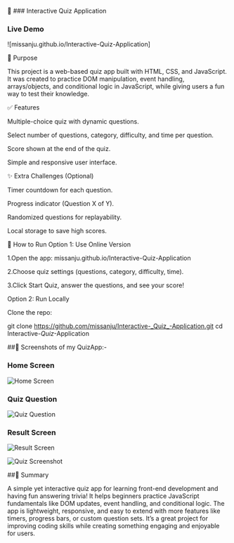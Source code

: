 🎯 ### Interactive Quiz Application

### Live Demo
![missanju.github.io/Interactive-Quiz-Application]

📌 Purpose

This project is a web-based quiz app built with HTML, CSS, and JavaScript.
It was created to practice DOM manipulation, event handling, arrays/objects, and conditional logic in JavaScript, while giving users a fun way to test their knowledge.


✅ Features

Multiple-choice quiz with dynamic questions.

Select number of questions, category, difficulty, and time per question.

Score shown at the end of the quiz.

Simple and responsive user interface.


✨ Extra Challenges (Optional)

Timer countdown for each question.

Progress indicator (Question X of Y).

Randomized questions for replayability.

Local storage to save high scores.



🚀 How to Run
Option 1: Use Online Version

1.Open the app: missanju.github.io/Interactive-Quiz-Application

2.Choose quiz settings (questions, category, difficulty, time).

3.Click Start Quiz, answer the questions, and see your score!


Option 2: Run Locally

Clone the repo:

git clone https://github.com/missanju/Interactive-_Quiz_-Application.git
cd Interactive-_Quiz_-Application

##📸 Screenshots  of my QuizApp:-
 
### Home Screen  
![Home Screen](images/home.png)  

### Quiz Question  
![Quiz Question](images/question.png)  

### Result Screen  
![Result Screen](images/result.png)  

![Quiz Screenshot](https://raw.githubusercontent.com/missanju/Interactive-_Quiz_-Application/main/images/home.png)





##📝 Summary

A simple yet interactive quiz app for learning front-end development and having fun answering trivia!
It helps beginners practice JavaScript fundamentals like DOM updates, event handling, and conditional logic.
The app is lightweight, responsive, and easy to extend with more features like timers, progress bars, or custom question sets.
It’s a great project for improving coding skills while creating something engaging and enjoyable for users.

